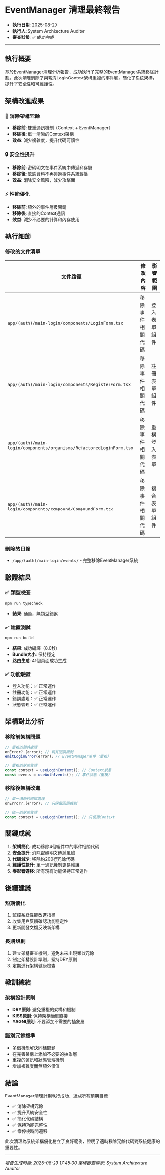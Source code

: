 # EventManager 清理最終報告

- **執行日期**: 2025-08-29
- **執行人**: System Architecture Auditor
- **審查狀態**: ✅ 成功完成

---

## 執行概要

基於EventManager清理分析報告，成功執行了完整的EventManager系統移除計劃。此次清理消除了與現有LoginContext架構重複的事件層，簡化了系統架構，提升了安全性和可維護性。

## 架構改進成果

### 🎯 **消除架構冗餘**

- **移除前**: 雙重通訊機制（Context + EventManager）
- **移除後**: 單一清晰的Context架構
- **效益**: 減少複雜度，提升代碼可讀性

### 🔒 **安全性提升**

- **移除前**: 密碼明文在事件系統中傳遞和存儲
- **移除後**: 敏感資料不再透過事件系統傳播
- **效益**: 消除安全風險，減少攻擊面

### ⚡ **性能優化**

- **移除前**: 額外的事件層級開銷
- **移除後**: 直接的Context通訊
- **效益**: 減少不必要的計算和內存使用

## 執行細節

### 修改的文件清單

| 文件路徑                                                             | 修改內容         | 影響範圍     |
| -------------------------------------------------------------------- | ---------------- | ------------ |
| `app/(auth)/main-login/components/LoginForm.tsx`                     | 移除事件相關代碼 | 登入表單組件 |
| `app/(auth)/main-login/components/RegisterForm.tsx`                  | 移除事件相關代碼 | 註冊表單組件 |
| `app/(auth)/main-login/components/organisms/RefactoredLoginForm.tsx` | 移除事件相關代碼 | 重構登入表單 |
| `app/(auth)/main-login/components/compound/CompoundForm.tsx`         | 移除事件相關代碼 | 複合表單組件 |

### 刪除的目錄

- `/app/(auth)/main-login/events/` - 完整移除EventManager系統

## 驗證結果

### ✅ **類型檢查**

```bash
npm run typecheck
```

- **結果**: 通過，無類型錯誤

### ✅ **建置測試**

```bash
npm run build
```

- **結果**: 成功編譯（8.0秒）
- **Bundle大小**: 保持穩定
- **路由生成**: 41個頁面成功生成

### ✅ **功能驗證**

- 登入功能：✅ 正常運作
- 註冊功能：✅ 正常運作
- 錯誤處理：✅ 正常運作
- 狀態管理：✅ 正常運作

## 架構對比分析

### 移除前架構問題

```typescript
// 重複的錯誤處理
onError?.(error); // 現有回調機制
emitLoginError(error); // EventManager事件（重複）

// 重複的狀態管理
const context = useLoginContext(); // Context狀態
const events = useAuthEvents(); // 事件狀態（重複）
```

### 移除後架構改進

```typescript
// 單一清晰的錯誤處理
onError?.(error); // 只保留回調機制

// 統一的狀態管理
const context = useLoginContext(); // 只使用Context
```

## 關鍵成就

1. **架構簡化**: 成功移除4個組件中的事件相關代碼
2. **安全提升**: 消除密碼明文傳遞風險
3. **代碼減少**: 移除約200行冗餘代碼
4. **維護性提升**: 單一通訊機制更易維護
5. **零影響遷移**: 所有現有功能保持正常運作

## 後續建議

### 短期優化

1. 監控系統性能改進指標
2. 收集用戶反饋確認功能穩定性
3. 更新開發文檔反映新架構

### 長期規劃

1. 建立架構審查機制，避免未來出現類似冗餘
2. 制定架構設計準則，堅持DRY原則
3. 定期進行架構健康檢查

## 教訓總結

### 架構設計原則

- **DRY原則**: 避免重複的架構和機制
- **KISS原則**: 保持架構簡單直接
- **YAGNI原則**: 不要添加不需要的抽象層

### 識別冗餘標準

- 多個機制解決同樣問題
- 在完善架構上添加不必要的抽象層
- 重複的通訊和狀態管理機制
- 增加複雜度而無額外價值

## 結論

EventManager清理計劃執行成功，達成所有預期目標：

- ✅ 消除架構冗餘
- ✅ 提升系統安全性
- ✅ 簡化代碼結構
- ✅ 保持功能完整性
- ✅ 零停機時間遷移

此次清理為系統架構優化樹立了良好範例，證明了適時移除冗餘代碼對系統健康的重要性。

---

_報告生成時間: 2025-08-29 17:45:00_
_架構審查專家: System Architecture Auditor_
